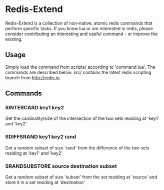 # Redis-Extend

Redis-Extend is a collection of non-native, atomic redis commands that perform specific tasks. 
If you know lua or are interested in redis, please consider contributing an interesting and useful command - or improve the existing.

## Usage
Simply load the command from scripts/ according to 'command.lua'. The commands are described below.
src/ contains the latest redis scripting branch from http://redis.io.
    
## Commands

### SINTERCARD key1 key2
Get the cardinality/size of the intersection of the two sets residing at 'key1' and 'key2'

### SDIFFSRAND key1 key2 rand
Get a random subset of size 'rand' from the difference of the two sets residing at 'key1' and 'key2'

### SRANDSUBSTORE source destination subset
Get a random subset of size  'subset' from the set residing at 'source' and store it in a set residing at 'destination'




